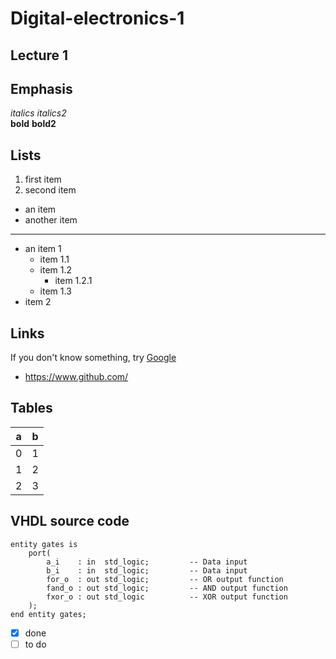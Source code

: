 # Digital-electronics-1

## Lecture 1

## Emphasis
_italics_ *italics2*     
__bold__ **bold2**

## Lists
1. first item
2. second item

* an item
* another item
______________
- an item 1
  - item 1.1
  - item 1.2
    - item 1.2.1
  - item 1.3
- item 2

## Links
If you don't know something, try [Google](https://www.google.com/) 
- https://www.github.com/

## Tables
a | b
---- | ----
0 | 1
1 | 2
2 | 3

## VHDL source code
```
entity gates is
    port(
        a_i    : in  std_logic;         -- Data input
        b_i    : in  std_logic;         -- Data input
        for_o  : out std_logic;         -- OR output function
        fand_o : out std_logic;         -- AND output function
        fxor_o : out std_logic          -- XOR output function
    );
end entity gates;
```

- [x] done
- [ ] to do
